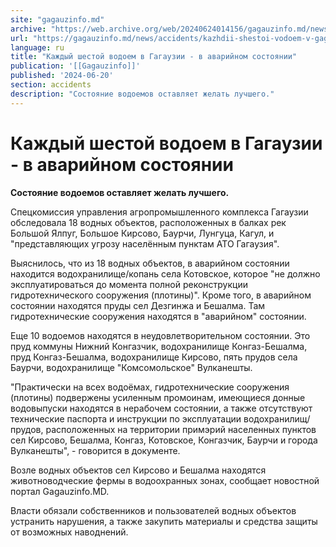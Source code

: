 ```yaml
---
site: "gagauzinfo.md"
archive: "https://web.archive.org/web/20240624014156/gagauzinfo.md/news/accidents/kazhdii-shestoi-vodoem-v-gagauzii-v-avariinom-ili-neudovletvoritelnom-sostoyanii"
url: "https://gagauzinfo.md/news/accidents/kazhdii-shestoi-vodoem-v-gagauzii-v-avariinom-ili-neudovletvoritelnom-sostoyanii"
language: ru
title: "Каждый шестой водоем в Гагаузии - в аварийном состоянии"
publication: '[[Gagauzinfo]]'
published: '2024-06-20'
section: accidents
description: "Состояние водоемов оставляет желать лучшего."
---
```


# Каждый шестой водоем в Гагаузии - в аварийном состоянии

**Состояние водоемов оставляет желать лучшего.**

Спецкомиссия управления агропромышленного комплекса Гагаузии обследовала 18 водных объектов, расположенных в балках рек Большой Ялпуг, Большое Кирсово, Баурчи, Лунгуца, Кагул, и "представляющих угрозу населённым пунктам АТО Гагаузия".

Выяснилось, что из 18 водных объектов, в аварийном состоянии находится водохранилище/копань села Котовское, которое "не должно эксплуатироваться до момента полной реконструкции гидротехнического сооружения (плотины)". Кроме того, в аварийном состоянии находятся пруды сел Дезгинжа и Бешалма. Там гидротехнические сооружения находятся в "аварийном" состоянии.

Еще 10 водоемов находятся в неудовлетворительном состоянии. Это пруд коммуны Нижний Конгазчик, водохранилище Конгаз-Бешалма, пруд Конгаз-Бешалма, водохранилище Кирсово, пять прудов села Баурчи, водохранилище "Комсомольское" Вулканешты.

"Практически на всех водоёмах, гидротехнические сооружения (плотины) подвержены усиленным промоинам, имеющиеся донные водовыпуски находятся в нерабочем состоянии, а также отсутствуют технические паспорта и инструкции по эксплуатации водохранилищ/прудов, расположенных на территории примэрий населенных пунктов сел Кирсово, Бешалма, Конгаз, Котовское, Конгазчик, Баурчи и города Вулканешты", - говорится в документе.

Возле водных объектов сел Кирсово и Бешалма находятся животноводческие фермы в водоохранных зонах, сообщает новостной портал Gagauzinfo.MD.

Власти обязали собственников и пользователей водных объектов устранить нарушения, а также закупить материалы и средства защиты от возможных наводнений.
